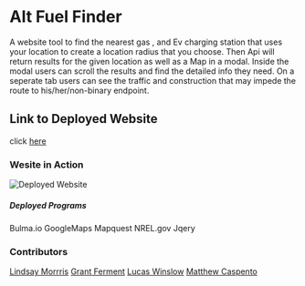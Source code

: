 # Alt Fuel Finder
A website tool to find the nearest gas , and Ev charging station that uses your location to create a  location radius that you choose. Then Api will return results for the given location as well as a Map in a modal. Inside the modal users can scroll the results and find the detailed info they need. On a seperate tab users can see the traffic and construction that may impede the route to his/her/non-binary endpoint. 

## Link to Deployed Website
click [here](https://grantf12.github.io/Alternative_Fuel_Finder/index.html)

### Wesite in Action
![Deployed Website](CssFile/Fuel_Finder.gif)

##### Deployed Programs
Bulma.io
GoogleMaps
Mapquest
NREL.gov
Jqery

### Contributors
[Lindsay Morrris](https://github.com/lindsaymorris813)
[Grant Ferment](https://github.com/grantf12)
[Lucas Winslow](https://github.com/Leedubla)
[Matthew Caspento](https://github.com/Mrcaspento)

